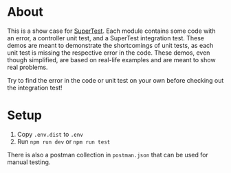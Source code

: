 # About

This is a show case for [SuperTest](https://github.com/visionmedia/supertest). Each module contains some code with an error, a controller unit test, and a SuperTest integration test.
These demos are meant to demonstrate the shortcomings of unit tests, as each unit test is missing the respective error in the code. These demos, even though simplified, are based on real-life examples and are meant to show real problems.

Try to find the error in the code or unit test on your own before checking out the integration test!

# Setup

1. Copy `.env.dist` to `.env`
2. Run `npm run dev` or `npm run test`

There is also a postman collection in `postman.json` that can be used for manual testing.
